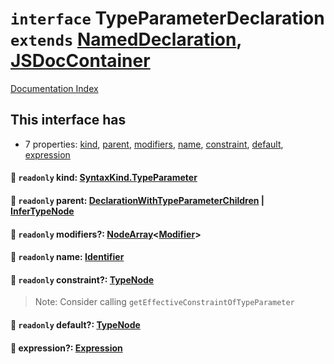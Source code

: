 # `interface` TypeParameterDeclaration `extends` [NamedDeclaration](../interface.NamedDeclaration/README.md), [JSDocContainer](../interface.JSDocContainer/README.md)

[Documentation Index](../README.md)

## This interface has

- 7 properties:
[kind](#-readonly-kind-syntaxkindtypeparameter),
[parent](#-readonly-parent-declarationwithtypeparameterchildren--infertypenode),
[modifiers](#-readonly-modifiers-nodearraymodifier),
[name](#-readonly-name-identifier),
[constraint](#-readonly-constraint-typenode),
[default](#-readonly-default-typenode),
[expression](#-expression-expression)


#### 📄 `readonly` kind: [SyntaxKind.TypeParameter](../enum.SyntaxKind/README.md#typeparameter--168)



#### 📄 `readonly` parent: [DeclarationWithTypeParameterChildren](../type.DeclarationWithTypeParameterChildren/README.md) | [InferTypeNode](../interface.InferTypeNode/README.md)



#### 📄 `readonly` modifiers?: [NodeArray](../interface.NodeArray/README.md)\<[Modifier](../type.Modifier/README.md)>



#### 📄 `readonly` name: [Identifier](../interface.Identifier/README.md)



#### 📄 `readonly` constraint?: [TypeNode](../interface.TypeNode/README.md)

> Note: Consider calling `getEffectiveConstraintOfTypeParameter`



#### 📄 `readonly` default?: [TypeNode](../interface.TypeNode/README.md)



#### 📄 expression?: [Expression](../interface.Expression/README.md)



